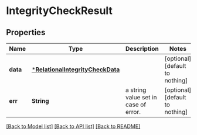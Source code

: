 # IntegrityCheckResult


## Properties
Name | Type | Description | Notes
------------ | ------------- | ------------- | -------------
**data** | [***RelationalIntegrityCheckData**](RelationalIntegrityCheckData.md) |  | [optional] [default to nothing]
**err** | **String** | a string value set in case of error. | [optional] [default to nothing]


[[Back to Model list]](../README.md#models) [[Back to API list]](../README.md#api-endpoints) [[Back to README]](../README.md)


